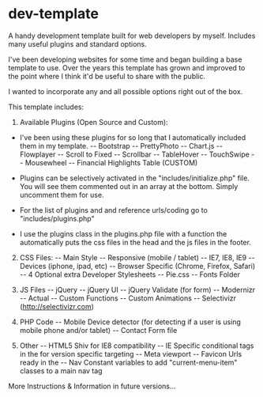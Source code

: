 # dev-template
A handy development template built for web developers by myself. Includes many useful plugins and standard options.

I've been developing websites for some time and began building a base template to use. Over the years 
this template has grown and improved to the point where I think it'd be useful to share with the public.

I wanted to incorporate any and all possible options right out of the box.

This template includes:

1. Available Plugins (Open Source and Custom):
* I've been using these plugins for so long that I automatically included them in my template.
-- Bootstrap
-- PrettyPhoto
-- Chart.js
-- Flowplayer
-- Scroll to Fixed
-- Scrollbar
-- TableHover
-- TouchSwipe
-- Mousewheel
-- Financial Highlights Table (CUSTOM)

* Plugins can be selectively activated in the "includes/initialize.php" file. You will see them commented out 
in an array at the bottom. Simply uncomment them for use. 
* For the list of plugins and and reference urls/coding go to "includes/plugins.php"
* I use the plugins class in the plugins.php file with a function the automatically puts the css files in the head 
and the js files in the footer.

2. CSS Files:
-- Main Style
-- Responsive (mobile / tablet)
-- IE7, IE8, IE9
-- Devices (iphone, ipad, etc)
-- Browser Specific (Chrome, Firefox, Safari)
-- 4 Optional extra Developer Stylesheets
-- Pie.css
-- Fonts Folder

3. JS Files
-- jQuery
-- jQuery UI
-- jQuery Validate (for form)
-- Modernizr
-- Actual
-- Custom Functions
-- Custom Animations
-- Selectivizr (http://selectivizr.com)

4. PHP Code
-- Mobile Device detector (for detecting if a user is using mobile phone and/or tablet)
-- Contact Form file

5. Other
-- HTML5 Shiv for IE8 compatibility
-- IE Specific conditional tags in the <html> for version specific targeting
-- Meta viewport
-- Favicon Urls ready in the <head>
-- Nav Constant variables to add "current-menu-item" classes to a main nav <a> tag

More Instructions & Information in future versions...

